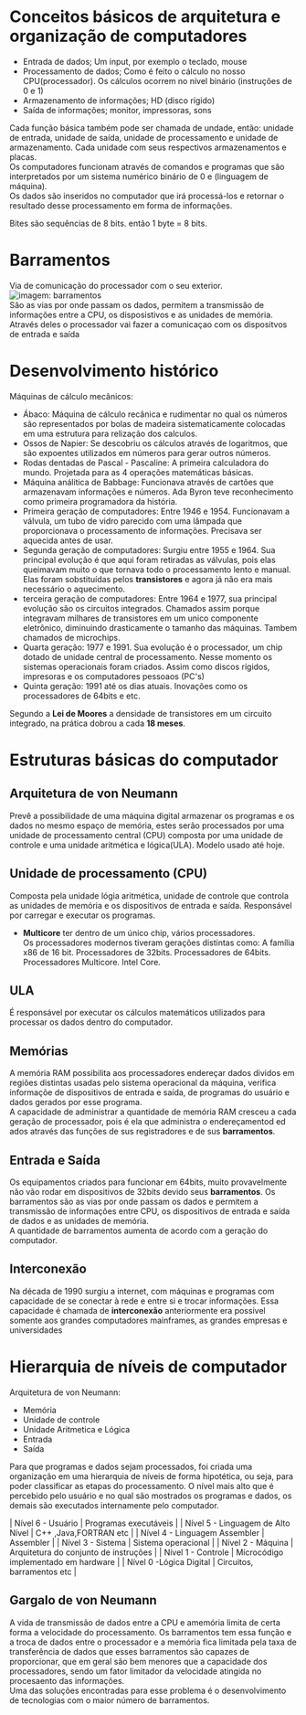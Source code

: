 
# Conceitos básicos de arquitetura e organização de computadores
- Entrada de dados; Um input, por exemplo o teclado, mouse  
- Processamento de dados; Como é feito o cálculo no nosso CPU(processador). Os cálculos ocorrem no nível binário (instruções de 0 e 1)  
- Armazenamento de informações; HD (disco rígido)  
- Saída de informações; monitor, impressoras, sons  

Cada função básica também pode ser chamada de undade, então: unidade de entrada, unidade de saída, unidade de processamento e unidade de armazenamento. Cada unidade com seus respectivos armazenamentos e placas.  
Os computadores funcionam através de comandos e programas que são interpretados por um sistema numérico binário de 0 e  (linguagem de máquina).  
Os dados são inseridos no computador que irá processá-los e retornar o resultado desse processamento em forma de informações.  

Bites são sequências de 8 bits. então 1 byte = 8 bits.

# Barramentos
Via de comunicação do processador com o seu exterior.
![imagem: barramentos](//Arquitetura%20e%20organização%20de%20computadores/imagens/barramento1.png)  
São as vias por onde passam os dados, permitem a transmissão de informações entre a CPU, os disposistivos e as unidades de memória.  
Através deles o processador vai fazer a comunicaçao com os dispositvos de entrada e saída

# Desenvolvimento histórico
Máquinas de cálculo mecânicos:
- Ábaco: Máquina de cálculo recânica e rudimentar no qual os números são representados por bolas de madeira sistematicamente colocadas em uma estrutura para relização dos calculos.  
- Ossos de Napier: Se descobriu os cálculos através de logaritmos, que são expoentes utilizados em números para gerar outros números.  
- Rodas dentadas de Pascal - Pascaline: A primeira calculadora do mundo. Projetada para as 4 operações matemáticas básicas.  
- Máquina análitica de Babbage: Funcionava através de cartões que armazenavam informações e números. Ada Byron teve reconhecimento como primeira programadora da história.  
- Primeira geração de computadores: Entre 1946 e 1954. Funcionavam a válvula, um tubo de vidro parecido com uma lâmpada que proporcionava o processamento de informações. Precisava ser aquecida antes de usar.   
- Segunda geração de computadores: Surgiu entre 1955 e 1964. Sua principal evolução é que aqui foram retiradas as válvulas, pois elas queimavam muito o que tornava todo o processamento lento e manual. Elas foram sobstituídas pelos **transistores** e agora já não era mais necessário o aquecimento.  
- terceira geração de computadores: Entre 1964 e 1977, sua principal evolução são os circuitos integrados. Chamados assim porque integravam milhares de transistores em um unico componente eletrônico, diminuindo drasticamente o tamanho das máquinas. Tambem chamados de microchips.  
- Quarta geração: 1977 e 1991. Sua evolução é o processador, um chip dotado de unidade central de processamento. Nesse momento os sistemas operacionais foram criados. Assim como discos rígidos, impresoras e os computadores pessoaos (PC's)  
- Quinta geração: 1991 até os dias atuais. Inovações como os processadores de 64bits e etc.  

Segundo a **Lei de Moores** a densidade de transistores em um circuito integrado, na prática dobrou a cada **18 meses**.

# Estruturas básicas do computador
## Arquitetura de von Neumann
Prevê a possibilidade de uma máquina digital armazenar os programas e os dados no mesmo espaço de memória, estes serão processados por uma unidade de processamento central (CPU) composta por uma unidade de controle e uma unidade aritmética e lógica(ULA). Modelo usado até hoje.  

## Unidade de processamento (CPU)
Composta pela unidade lógia aritmética, unidade de controle que controla as unidades de memória e os dispositivos de entrada e saída. Responsável por carregar e executar os programas.  
- **Multicore** ter dentro de um único chip, vários processadores.  
Os processadores modernos tiveram gerações distintas como: A família x86 de 16 bit. Processadores de 32bits. Processadores de 64bits. Processadores Multicore. Intel Core.

## ULA
É responsável por executar os cálculos matemáticos utilizados para processar os dados dentro do computador.

## Memórias
A memória RAM possibilita aos processadores endereçar dados dividos em regiões distintas usadas pelo sistema operacional da máquina, verifica informaçõe de dispositivos de entrada e saída, de programas do usuário e dados gerados por esse programa.  
A capacidade de administrar a quantidade de memória RAM cresceu a cada geração de processador, pois é ela que administra o endereçamentod ed ados através das funções de sus registradores e de sus **barramentos**. 

## Entrada e Saída
Os equipamentos criados para funcionar em 64bits, muito provavelmente não vão rodar em dispositivos de 32bits devido seus **barramentos**. Os barramentos são as vias por onde passam os dados e permitem a transmissão de informações entre CPU, os dispositivos de entrada e saída de dados e as unidades de memória.  
A quantidade de barramentos aumenta de acordo com a geração do computador. 

## Interconexão
Na década de 1990 surgiu a internet, com máquinas e programas com capacidade de se conectar à rede e entre si e trocar informações. Essa capacidade é chamada de **interconexão** anteriormente era possivel somente aos grandes computadores mainframes, as grandes empresas e universidades

# Hierarquia de níveis de computador
Arquitetura de von Neumann:
- Memória  
- Unidade de controle  
- Unidade Aritmetica e Lógica  
- Entrada  
- Saída

Para que programas e dados sejam processados, foi criada uma organização em uma hierarquia de níveis de forma hipotética, ou seja, para poder classificar as etapas do processamento. O nível mais alto que é percebido pelo usuário e no qual são mostrados os programas e dados, os demais são executados internamente pelo computador.  

| Nível 6 - Usuário | Programas executáveis |
| Nível 5 - Linguagem de Alto Nível | C++ ,Java,FORTRAN etc |
| Nível 4 - Linguagem Assembler | Assembler |
| Nível 3 - Sistema | Sistema operacional |
| Nível 2 - Máquina | Arquitetura do conjunto de instruções |
| Nível 1 - Controle | Microcódigo implementado em hardware |
| Nível 0 -Lógica Digital | Circuitos, barramentos etc |

## Gargalo de von Neumann
A vida de transmissão de dados entre a CPU e amemória limita de certa forma a velocidade do processamento. Os barramentos tem essa função e a troca de dados entre o processador e a memória fica limitada pela taxa de transferência de dados que esses barramentos são capazes de proporcionar, que em geral são bem menores que a capacidade dos processadores, sendo um fator limitador da velocidade atingida no procesaento das informações.  
Uma das soluções encontradas para esse problema é o desenvolvimento de tecnologias com o maior número de barramentos.  

